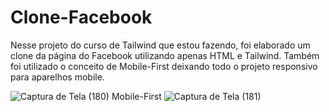 # Clone-Facebook
Nesse projeto do curso de Tailwind que estou fazendo, foi elaborado um clone da página do Facebook utilizando apenas HTML e Tailwind.
Também foi utilizado o conceito de Mobile-First deixando todo o projeto responsivo para aparelhos mobile.

![Captura de Tela (180)](https://user-images.githubusercontent.com/108637829/233224119-94f2f69e-3fcd-44f3-b644-87412b8cbbec.png)
Mobile-First
![Captura de Tela (181)](https://user-images.githubusercontent.com/108637829/233224123-878cd90a-95b3-41d7-beff-b47051df5547.png)

